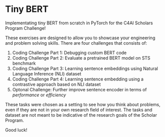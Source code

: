 # Tiny BERT

Implementating tiny BERT from scratch in PyTorch for the C4AI Scholars Program Challenge!

These exercises are designed to allow you to showcase your engineering and problem solving skills. There are four challenges that consists of:

1.  Coding Challenge Part 1: Debugging custom BERT code
2.  Coding Challenge Part 2: Evaluate a pretrained BERT model on STS benchmark
3.  Coding Challenge Part 3: Learning sentence embeddings using Natural Language Inference (NLI) dataset
4.  Coding Challenge Part 4: Learning sentence embedding using a contrastive approach based on NLI dataset
5.  Optonal Challenge: Further improve sentence encoder in terms of _performance_ or _efficiency_

These tasks were chosen as a setting to see how you think about problems, even if they are not in your own research field of interest. The tasks and dataset are not meant to be indicative of the research goals of the Scholar Program.

Good luck!
